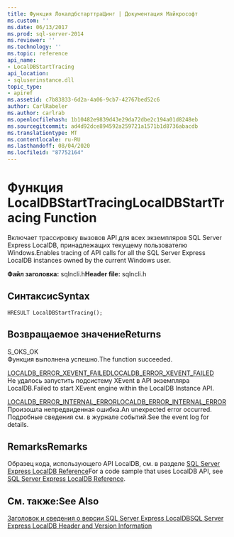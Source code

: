 ```yaml
---
title: Функция ЛокалдбстарттраЦинг | Документация Майкрософт
ms.custom: ''
ms.date: 06/13/2017
ms.prod: sql-server-2014
ms.reviewer: ''
ms.technology: ''
ms.topic: reference
api_name:
- LocalDBStartTracing
api_location:
- sqluserinstance.dll
topic_type:
- apiref
ms.assetid: c7b83833-6d2a-4a06-9cb7-42767bed52c6
author: CarlRabeler
ms.author: carlrab
ms.openlocfilehash: 1b10482e9839d43e29da72dbe2c194a01d8248eb
ms.sourcegitcommit: ad4d92dce894592a259721a1571b1d8736abacdb
ms.translationtype: MT
ms.contentlocale: ru-RU
ms.lasthandoff: 08/04/2020
ms.locfileid: "87752164"
---
```

# <a name="localdbstarttracing-function"></a><span data-ttu-id="ee912-102">Функция LocalDBStartTracing</span><span class="sxs-lookup"><span data-stu-id="ee912-102">LocalDBStartTracing Function</span></span>
  <span data-ttu-id="ee912-103">Включает трассировку вызовов API для всех экземпляров SQL Server Express LocalDB, принадлежащих текущему пользователю Windows.</span><span class="sxs-lookup"><span data-stu-id="ee912-103">Enables tracing of API calls for all the SQL Server Express LocalDB instances owned by the current Windows user.</span></span>  
  
 <span data-ttu-id="ee912-104">**Файл заголовка:** sqlncli.h</span><span class="sxs-lookup"><span data-stu-id="ee912-104">**Header file:** sqlncli.h</span></span>  
  
## <a name="syntax"></a><span data-ttu-id="ee912-105">Синтаксис</span><span class="sxs-lookup"><span data-stu-id="ee912-105">Syntax</span></span>  
  
```  
HRESULT LocalDBStartTracing();  
```  
  
## <a name="returns"></a><span data-ttu-id="ee912-106">Возвращаемое значение</span><span class="sxs-lookup"><span data-stu-id="ee912-106">Returns</span></span>  
 <span data-ttu-id="ee912-107">S_OK</span><span class="sxs-lookup"><span data-stu-id="ee912-107">S_OK</span></span>  
 <span data-ttu-id="ee912-108">Функция выполнена успешно.</span><span class="sxs-lookup"><span data-stu-id="ee912-108">The function succeeded.</span></span>  
  
 [<span data-ttu-id="ee912-109">LOCALDB_ERROR_XEVENT_FAILED</span><span class="sxs-lookup"><span data-stu-id="ee912-109">LOCALDB_ERROR_XEVENT_FAILED</span></span>](../express-localdb-error-messages/localdb-error-xevent-failed.md)  
 <span data-ttu-id="ee912-110">Не удалось запустить подсистему XEvent в API экземпляра LocalDB.</span><span class="sxs-lookup"><span data-stu-id="ee912-110">Failed to start XEvent engine within the LocalDB Instance API.</span></span>  
  
 [<span data-ttu-id="ee912-111">LOCALDB_ERROR_INTERNAL_ERROR</span><span class="sxs-lookup"><span data-stu-id="ee912-111">LOCALDB_ERROR_INTERNAL_ERROR</span></span>](../express-localdb-error-messages/localdb-error-internal-error.md)  
 <span data-ttu-id="ee912-112">Произошла непредвиденная ошибка.</span><span class="sxs-lookup"><span data-stu-id="ee912-112">An unexpected error occurred.</span></span> <span data-ttu-id="ee912-113">Подробные сведения см. в журнале событий.</span><span class="sxs-lookup"><span data-stu-id="ee912-113">See the event log for details.</span></span>  
  
## <a name="remarks"></a><span data-ttu-id="ee912-114">Remarks</span><span class="sxs-lookup"><span data-stu-id="ee912-114">Remarks</span></span>  
 <span data-ttu-id="ee912-115">Образец кода, использующего API LocalDB, см. в разделе [SQL Server Express LocalDB Reference](../sql-server-express-localdb-reference.md)</span><span class="sxs-lookup"><span data-stu-id="ee912-115">For a code sample that uses LocalDB API, see [SQL Server Express LocalDB Reference](../sql-server-express-localdb-reference.md).</span></span>  
  
## <a name="see-also"></a><span data-ttu-id="ee912-116">См. также:</span><span class="sxs-lookup"><span data-stu-id="ee912-116">See Also</span></span>  
 [<span data-ttu-id="ee912-117">Заголовок и сведения о версии SQL Server Express LocalDB</span><span class="sxs-lookup"><span data-stu-id="ee912-117">SQL Server Express LocalDB Header and Version Information</span></span>](sql-server-express-localdb-header-and-version-information.md)  
  
  
